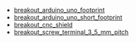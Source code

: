 * [breakout_arduino_uno_footprint](breakout_arduino_uno_footprint)
* [breakout_arduino_uno_short_footprint](breakout_arduino_uno_short_footprint)
* [breakout_cnc_shield](breakout_cnc_shield)
* [breakout_screw_terminal_3_5_mm_pitch](breakout_screw_terminal_3_5_mm_pitch)
